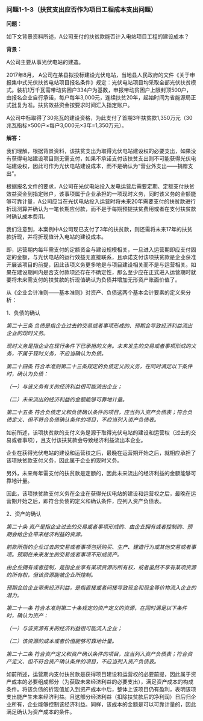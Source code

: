 ### 问题1-1-3（扶贫支出应否作为项目工程成本支出问题）

**问题：**

如下文背景资料所述，A公司支付的扶贫款能否计入电站项目工程的建设成本？

**背景：**

A公司主要从事光伏电站的建造。

2017年8月，
A公司在某县拟投标建设光伏电站，当地县人民政府的文件《关于申报集中式光伏扶贫电站项目报名条件》规定：光伏电站项目均采取全部光伏扶贫模式。装机1万千瓦需带动贫困户334户为基数，申报带动贫困户上限封顶500户，由报名企业自行承诺，每户每年3,000元，连续扶贫20年，起始时间为省能源局正式批复为准。扶贫效益资金按要求时间汇入指定账户。

A公司中标取得了30兆瓦的建设资格，为此支付了首期3年扶贫款1,350万元（30兆瓦指标×500户×每户3,000元×3年=1,350万元）。

**解答：**

我们理解，根据背景资料，该扶贫支出为取得光伏电站建设权的必要支出，如果没有获得电站建设项目则无需支付，如果不承诺支付该扶贫支出则不可能获得光伏电站建设权，因此可作为光伏电站建设成本，而不是确认为“营业外支出——捐赠支出”。

根据报名文件的要求，A公司在光伏电站投入发电运营后需要定期、定额支付扶贫效益资金到指定账户，该事项属于企业承担的一项现时义务，同时该义务的金额能够可靠计量，A公司应当在光伏电站投入运营时将未来20年需要支付的扶贫款进行折现测算并确认为一笔长期应付款，而不是于每期预提扶贫费用或者在支付扶贫款时确认成本费用。

我们注意到，本案例中A公司现已支付了3年的扶贫款，则还需将未来17年的扶贫款折现，并将折现值计入电站的建设成本。

即，运营期内每年需支付的定额资金与建设规模相关，一旦进入运营期即应支付固定的金额，与光伏电站的运行效益无直接联系，且承诺支付该项扶贫款是企业获准开展该项目的前提，因此该项义务更多地是与项目建设相关而不是与运营相关。如果在建设期间内是否支付款项还存在不确定性，那么至少应在正式进入运营期时就要将未来需支付的扶贫款的折现值确认为负债并增加无形资产账面价值了。

从《企业会计准则——基本准则》对资产、负债这两个基本会计要素的定义来分析：

1、负债的确认

*第二十三条
负债是指企业过去的交易或者事项形成的、预期会导致经济利益流出企业的现时义务。*

*现时义务是指企业在现行条件下已承担的义务。未来发生的交易或者事项形成的义务，不属于现时义务，不应当确认为负债。*

*第二十四条
符合本准则第二十三条规定的负债定义的义务，在同时满足以下条件时，确认为负债：*

*（一）与该义务有关的经济利益很可能流出企业；*

*（二）未来流出的经济利益的金额能够可靠地计量。*

*第二十五条
符合负债定义和负债确认条件的项目，应当列入资产负债表；符合负债定义、但不符合负债确认条件的项目，不应当列入资产负债表。*

如前所述，该项扶贫款的支付义务是源于取得光伏电站的建设和运营权（过去的交易或者事项），且支付该扶贫款会导致经济利益流出本企业。

企业在获得光伏电站的建设和运营权之后，最晚在运营期开始之后，就相应承担了该项扶贫款支付义务，因此属于企业的现时义务。

另外，未来每年需支付的扶贫款是定额的，因此未来流出的经济利益的金额能够可靠地计量。

因此，该项扶贫款支付义务在企业在获得光伏电站的建设和运营权之后，最晚在运营期开始之后，即符合负债的定义和确认条件，应列入资产负债表。

2、资产的确认

*第二十条
资产是指企业过去的交易或者事项形成的、由企业拥有或者控制的、预期会给企业带来经济利益的资源。*

*前款所指的企业过去的交易或者事项包括购买、生产、建造行为或其他交易或者事项。预期在未来发生的交易或者事项不形成资产。*

*由企业拥有或者控制，是指企业享有某项资源的所有权，或者虽然不享有某项资源的所有权，但该资源能被企业所控制。*

*预期会给企业带来经济利益，是指直接或者间接导致现金和现金等价物流入企业的潜力。*

*第二十一条
符合本准则第二十条规定的资产定义的资源，在同时满足以下条件时，确认为资产：*

*（一）与该资源有关的经济利益很可能流入企业；*

*（二）该资源的成本或者价值能够可靠地计量。*

*第二十二条
符合资产定义和资产确认条件的项目，应当列入资产负债表；符合资产定义、但不符合资产确认条件的项目，不应当列入资产负债表。*

如前所述，运营期内支付扶贫款是获得项目建设和运营权的必要前提，因此属于资产成本的必要组成部分（为获取未来经济利益的必要支出），满足资产成本的构成条件。将该负债的折现值加入到资产成本中后，整体上该项目仍有盈利，表明该项支出能产生未来经济利益。且这部分经济利益（扣除扶贫款后的净利润）日后归企业所有，企业能够控制该经济利益。同样，该成本的金额是可以可靠计量的，因此满足确认为资产成本的条件。